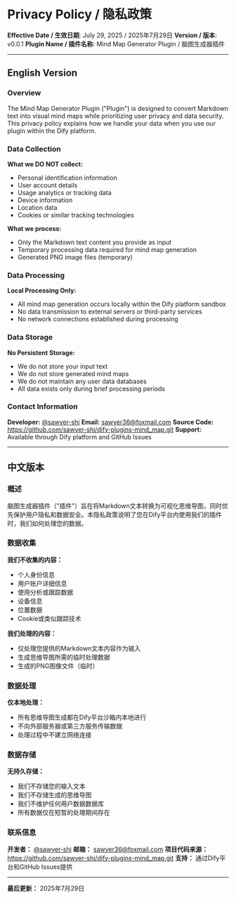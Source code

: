 ﻿# Privacy Policy / 隐私政策

**Effective Date / 生效日期**: July 29, 2025 / 2025年7月29日
**Version / 版本**: v0.0.1
**Plugin Name / 插件名称**: Mind Map Generator Plugin / 脑图生成器插件

---

## English Version

### Overview

The Mind Map Generator Plugin ("Plugin") is designed to convert Markdown text into visual mind maps while prioritizing user privacy and data security. This privacy policy explains how we handle your data when you use our plugin within the Dify platform.

### Data Collection

**What we DO NOT collect:**
- Personal identification information
- User account details
- Usage analytics or tracking data
- Device information
- Location data
- Cookies or similar tracking technologies

**What we process:**
- Only the Markdown text content you provide as input
- Temporary processing data required for mind map generation
- Generated PNG image files (temporary)

### Data Processing

**Local Processing Only:**
- All mind map generation occurs locally within the Dify platform sandbox
- No data transmission to external servers or third-party services
- No network connections established during processing

### Data Storage

**No Persistent Storage:**
- We do not store your input text
- We do not store generated mind maps
- We do not maintain any user data databases
- All data exists only during brief processing periods

### Contact Information

**Developer:** [@sawyer-shi](https://github.com/sawyer-shi)
**Email:** sawyer36@foxmail.com
**Source Code:** https://github.com/sawyer-shi/dify-plugins-mind_map.git
**Support:** Available through Dify platform and GitHub Issues

---

## 中文版本

### 概述

脑图生成器插件（"插件"）旨在将Markdown文本转换为可视化思维导图，同时优先保护用户隐私和数据安全。本隐私政策说明了您在Dify平台内使用我们的插件时，我们如何处理您的数据。

### 数据收集

**我们不收集的内容：**
- 个人身份信息
- 用户账户详细信息
- 使用分析或跟踪数据
- 设备信息
- 位置数据
- Cookie或类似跟踪技术

**我们处理的内容：**
- 仅处理您提供的Markdown文本内容作为输入
- 生成思维导图所需的临时处理数据
- 生成的PNG图像文件（临时）

### 数据处理

**仅本地处理：**
- 所有思维导图生成都在Dify平台沙箱内本地进行
- 不向外部服务器或第三方服务传输数据
- 处理过程中不建立网络连接

### 数据存储

**无持久存储：**
- 我们不存储您的输入文本
- 我们不存储生成的思维导图
- 我们不维护任何用户数据数据库
- 所有数据仅在短暂的处理期间存在

### 联系信息

**开发者：** [@sawyer-shi](https://github.com/sawyer-shi)
**邮箱：** sawyer36@foxmail.com
**项目代码来源：** https://github.com/sawyer-shi/dify-plugins-mind_map.git
**支持：** 通过Dify平台和GitHub Issues提供

---

**最后更新：** 2025年7月29日
